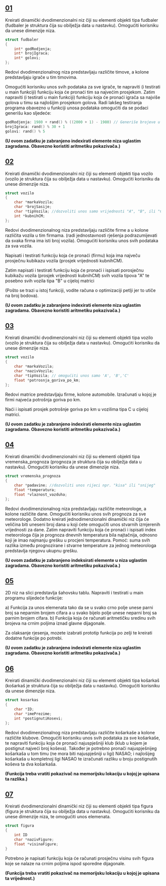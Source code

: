 ## [**01**](01.cpp)

Kreirati dinamički dvodimenzionalni niz čiji su elementi objekti tipa fudbaler (fudbaler je struktura čija su obilježja data u nastavku). Omogućiti korisniku da unese dimenzije niza.

```c++
struct fudbaler
{
    int* godRodjenja;
    int* brojIgraca;
    int* golovi;
};
```

Redovi dvodimenzionalnog niza predstavljaju različite timove, a kolone predstavljaju igrače u tim timovima.

Omogućiti korisniku unos svih podataka za sve igrače, te napraviti (i testirati u main funkciji) funkciju koja će pronaći tim sa najvećim prosjekom. Zatim napraviti (i testirati u main funkciji) funkciju koja će pronaći igrača sa najviše golova u timu sa najlošijim prosjekom golova. Radi lakšeg testiranja programa obavezno u funkciji unosa podataka omogućiti da se podaci generišu kao sljedeće:

```c++
godRodjenja: 1980 + rand() % ((2000 + 1) - 1980) // Generiše brojeve u rangu 1980 - 2000
brojIgraca: rand() % 30 + 1
golovi: rand() % 5
```

**(U ovom zadatku je zabranjeno indexirati elemente niza uglastim zagradama. Obavezno koristiti aritmetiku pokazivača.)**

## [**02**](02.cpp)

Kreirati dinamički dvodimenzionalni niz čiji su elementi objekti tipa vozilo (vozilo je struktura čija su obilježja data u nastavku).
Omogućiti korisniku da unese dimenzije niza.
```c++
struct vozilo
{
    char *markaVozila;
    char *brojSasije;
    char *tipVozila; //dozvoliti unos samo vrijednosti "A", "B", ili "C"
    int *kubnihCM;
};
```

Redovi dvodimenzionalnog niza predstavljaju različite firme a u kolone različita vozila u tim firmama.
(radi jednostavnosti rješenja podrazumijevati da svaka firma ima isti broj vozila). 
Omogućiti korisniku unos svih podataka za sva vozila. 

Napisati i testirati funkciju koja će pronaći (firmu) koja ima največu prosječnu kubikazu vozila
(prosjek vrijednosti kubnihCM). 


Zatim napisati i testirati funkciju koja će pronaći i ispisati porosječnu kubikažu vozila (prosjek vrijednosti kubnihCM) svih vozila tipova "A" te posebno 
svih vozila tipa "B" u cijeloj matrici 

(Pošto se trazi u istoj funkciji, vodite računa o optimizaciji petlji jer to utiče na broj bodova). 

**(U ovom zadatku je zabranjeno indexirati elemente niza uglastim zagradama. Obavezno koristiti aritmetiku pokazivača.)**

## [**03**](03.cpp)
Kreirati dinamički dvodimenzionalni niz čiji su elementi objekti tipa vozilo (vozilo je struktura čija su obilježja data u nastavku). 
Omogućiti korisniku da unese dimenzije niza.
```c++
struct vozilo
{
    char *markaVozila;
    char *nazivVozila;
    char *tipVozila; // omogućiti unos samo 'A', 'B','C'
    float *potrosnja_goriva_po_km;
};
```
Redovi matrice predstavljaju firme, kolone automobile.
Izračunati u kojoj je firmi najveća potrošnja goriva po km. 

Naći i ispisati prosjek potrošnje goriva po km u vozilima tipa C u cijeloj matrici.

**(U ovom zadatku je zabranjeno indexirati elemente niza uglastim zagradama. Obavezno koristiti aritmetiku pokazivača.)**

## [**04**](04.cpp)

Kreirati dinamički dvodimenzionalni niz čiji su elementi objekti tipa vremenska_prognoza (prognoza je struktura čija su obilježja data u nastavku).
Omogućiti korisniku da unese dimenzije niza.
```c++
struct vremenska_prognoza
{
    char *padavine; //dozvoliti unos rijeci npr. "kisa" ili "snijeg"
    float *temperatura;
    float *vlaznost_vazduha;
};
```
Redovi dvodimenzionalnog niza predstavljaju različite meteorologe, a kolone različite dane. Omogućiti korisniku unos svih prognoza za sve meteorologe. 
Dodatno kreirati jednodimenzionalni dinamički niz čija će veličina biti uneseni broj dana u koji ćete omogućiti unos stvarnih izmjerenih vrijednosti za dane.
Zatim napraviti funkciju koja će pronaći i ispisati index meteorologa čija je prognoza dnevnih temperatura bila najtačnija, odnosno koji je imao najmanju grešku u
procjeni temperatura.
Pomoć: suma svih razlika između prognozirane i stvarne temperature za jednog meteorologa predstavlja njegovu ukupnu grešku.

**(U ovom zadatku je zabranjeno indeksirati elemente u niza uglastim zagradama. Obavezno koristiti aritmetiku pokazivača.)**

## [**05**](05.cpp)
2D niz na slici predstavlja šahovsku tablu. Napraviti i testirati u main programu slijedeće funkcije:

a) Funkcija za unos elemenata tako da se u svako crno polje unese parni broj sa neparnim brojem cifara a u svako bijelo polje unese neparni broj sa parnim brojem cifara. 
b) Funkcija koja će računati aritmetičku sredinu svih brojeva na crnim poljima iznad glavne dijagonale.

Za olaksanje rjesenja, mozete izabrati prototip funkcija po zelji te kreirati dodatne funkcije po potrebi.

**(U ovom zadatku je zabranjeno indexirati elemente niza uglastim zagradama. Obavezno koristiti aritmetiku pokazivača.)**


## [**06**](06.cpp)

Kreirati dinamički dvodimenzionalni niz čiji su elementi objekti tipa košarkaš (košarkaš je struktura čija su obilježja data u nastavku). 
Omogućiti korisniku da unese dimenzije niza.
```c++
struct kosarkas
{
    char *ID;
    char *imePrezime;
    int *postignutiKosevi;
};
```
Redovi dvodimenzionalnog niza predstavljaju različite košarkaše a kolone različite klubove.
Omogućiti korisniku unos svih podataka za sve košarkaše, te napraviti funkciju koja će pronaći najuspješniji klub (klub u kojem je postignut najveći broj koševa).
Također je potrebno pronači najuspješnijeg košarkaša u tom timu (ne mora biti najuspješniji u ligi) NASAO; i najlošijeg košarkaša u kompletnoj ligi NASAO te izračunati razliku 
u broju postignutih koševa ta dva košarkaša. 

**(Funkcija treba vratiti pokazivač na memorijsku lokaciju u kojoj je upisana ta razlika.)**


## [**07**](07.cpp)

Kreirati dvodimenzionalni dinamički niz čiji su elementi objekti tipa figura (figura je struktura čija su obilježja data u nastavku).
Omogućiti korisniku da unese dimenzije niza, te omogućiti unos elemenata.
```c++
struct figura
{
    int ID
    char *nazivFigure;
    float *visinaFigure;
}
```
Potrebno je napisati funkciju koja će računati prosječnu visinu svih figura koje se nalaze na crnim poljima ispod sporedne dijagonale. 

**(Funkcija treba vratiti pokazivač na memorijsku lokaciju u kojoj je upisana ta vrijednost.)**

